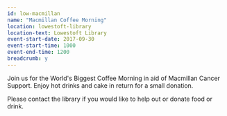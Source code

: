 ```yaml
---
id: low-macmillan
name: "Macmillan Coffee Morning"
location: lowestoft-library
location-text: Lowestoft Library
event-start-date: 2017-09-30
event-start-time: 1000
event-end-time: 1200
breadcrumb: y
---
```


Join us for the World's Biggest Coffee Morning in aid of Macmillan Cancer Support. Enjoy hot drinks and cake in return for a small donation.

Please contact the library if you would like to help out or donate food or drink.
